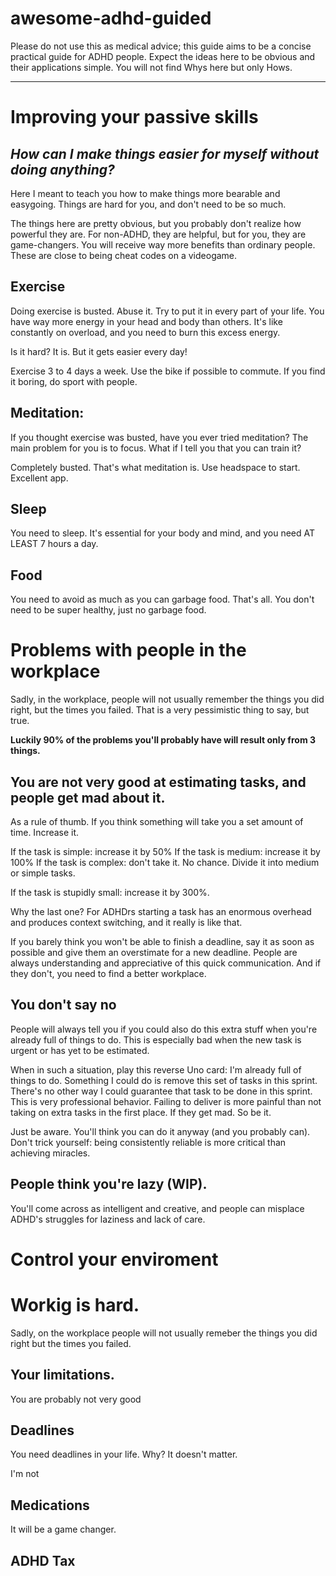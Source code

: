 # awesome-adhd-guided

Please do not use this as medical advice; this guide aims to be a concise practical guide for ADHD people. Expect the ideas here to be obvious and their applications simple. You will not find Whys here but only Hows. 

----

# Improving your passive skills
## _How can I make things easier for myself without doing anything?_

Here I meant to teach you how to make things more bearable and easygoing. Things are hard for you, and don't need to be so much. 

The things here are pretty obvious, but you probably don't realize how powerful they are. For non-ADHD, they are helpful, but for you, they are game-changers. You will receive way more benefits than ordinary people. These are close to being cheat codes on a videogame.

## Exercise

Doing exercise is busted. Abuse it. Try to put it in every part of your life. You have way more energy in your head and body than others. It's like constantly on overload, and you need to burn this excess energy. 

Is it hard? It is. But it gets easier every day! 

 Exercise 3 to 4 days a week. Use the bike if possible to commute. If you find it boring, do sport with people. 

## Meditation: 
If you thought exercise was busted, have you ever tried meditation? The main problem for you is to focus. What if I tell you that you can train it? 

Completely busted. That's what meditation is. Use headspace to start. Excellent app. 

## Sleep
 You need to sleep. It's essential for your body and mind, and you need AT LEAST 7 hours a day. 

## Food
You need to avoid as much as you can garbage food. That's all. You don't need to be super healthy, just no garbage food. 

# Problems with people in the workplace

Sadly, in the workplace, people will not usually remember the things you did right, but the times you failed. That is a very pessimistic thing to say, but true. 

**Luckily 90% of the problems you'll probably have will result only from 3 things.**

## You are not very good at estimating tasks, and people get mad about it. 

As a rule of thumb. If you think something will take you a set amount of time. Increase it.

If the task is simple:  increase it by 50%
If the task is medium: increase it by 100%
If the task is complex: don't take it. No chance. Divide it into medium or simple tasks.

If the task is stupidly small: increase it by 300%. 

Why the last one? For ADHDrs starting a task has an enormous overhead and produces context switching, and it really is like that. 

If you barely think you won't be able to finish a deadline, say it as soon as possible and give them an overstimate for a new deadline. People are always understanding and appreciative of this quick communication. And if they don't, you need to find a better workplace. 

## You don't say no

People will always tell you if you could also do this extra stuff when you're already full of things to do. This is especially bad when the new task is urgent or has yet to be estimated. 

When in such a situation, play this reverse Uno card: 
I'm already full of things to do. Something I could do is remove this set of tasks in this sprint. There's no other way I could guarantee that task to be done in this sprint. 
This is very professional behavior. Failing to deliver is more painful than not taking on extra tasks in the first place. If they get mad. So be it. 

Just be aware. You'll think you can do it anyway (and you probably can). Don't trick yourself: being consistently reliable is more critical than achieving miracles. 


## People think you're lazy (WIP).

You'll come across as intelligent and creative, and people can misplace ADHD's struggles for laziness and lack of care. 


# Control your enviroment


# Workig is hard. 

Sadly, on the workplace people will not usually remeber the things you did right but the times you failed. 

## Your limitations.

You are probably not very good 

## Deadlines

You need deadlines in your life. Why? It doesn't matter. 

I'm not 

## Medications

It will be a game changer.

## ADHD Tax
